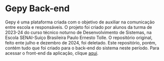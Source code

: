 # Gepy Back-end

Gepy é uma plataforma criada com o objetivo de auxiliar na comunicação entre escola e responsáveis. O projeto foi criado por alunos da turma de 2023-24 do curso técnico noturno de Desenvolvimento de Sistemas, na Escola SENAI-Suíço Brasileira Paulo Ernesto Tolle. O repositório original, feito ente julho e dezembro de 2024, foi deletado. Este repositório, porém, contém tudo que foi criado para o back-end do sistema neste período. Para acessar o front-end da aplicação, clique [aqui](https://github.com/GustavoHenrique-hub/VB_GEPY_FRONTEND_WEB).
